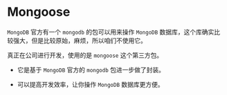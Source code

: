 # Mongoose

`MongoDB` 官方有一个 `mongodb` 的包可以用来操作 `MongoDB` 数据库，这个库确实比较强大，但是比较原始，麻烦，所以咱们不使用它。

真正在公司进行开发，使用的是 `mongoose` 这个第三方包。

- 它是基于 `MongoDB` 官方的 `mongodb` 包进一步做了封装。

- 可以提高开发效率，让你操作 `MongoDB` 数据库更方便。
